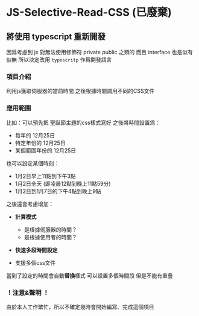 # JS-Selective-Read-CSS (已廢棄)

## 將使用 typescript 重新開發
因爲考慮到 js 對無法使用修飾符 private public 之類的
而且 interface 也是似有似無
所以決定改用 `typescritp` 作爲開發語言

### 項目介紹
利用js獲取伺服器的當前時間
之後根據時間調用不同的CSS文件

### 應用範圍
比如：可以預先把 聖誕節主題的css樣式寫好
之後將時間設置爲：
  - 每年的 12月25日
  - 特定年份的 12月25日
  - 某個範圍年份的 12月25日

也可以設定某個時刻：
  - 1月2日早上11點到下午3點
  - 1月2日全天 (即凌晨12點到晚上11點59分)
  - 1月2日到1月7日的下午4點到晚上9點

之後還會考慮增加：
  + **計算模式**
    - 是根據伺服器的時間？
    - 是根據使用者的時間？

  + **快速多段時間設定**
  + 支援多個css文件

當到了設定的時間會自動**替換**樣式
可以設置多個時間段
但是不能有重叠

### ！注意&聲明 ！
由於本人工作繁忙，所以不確定幾時會開始編寫、完成這個項目

